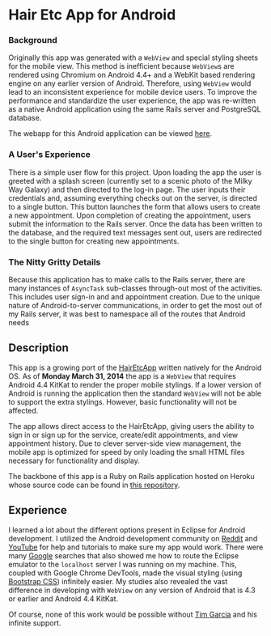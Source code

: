 # Hair Etc App for Android

### Background

Originally this app was generated with a `WebView` and special styling sheets for the mobile view.  This method is inefficient because `WebView`s are rendered using Chromium on Android 4.4+ and a WebKit based rendering engine on any earlier version of Android.  Therefore, using `WebView` would lead to an inconsistent experience for mobile device users.  To improve the performance and standardize the user experience, the app was re-written as a native Android application using the same Rails server and PostgreSQL database.

The webapp for this Android application can be viewed [here](https://hairetcapp.herokuapp.com/).

### A User's Experience

There is a simple user flow for this project.  Upon loading the app the user is greeted with a splash screen (currently set to a scenic photo of the Milky Way Galaxy) and then directed to the log-in page.  The user inputs their credentials and, assuming everything checks out on the server, is directed to a single button.  This button launches the form that allows users to create a new appointment.  Upon completion of creating the appointment, users submit the information to the Rails server.  Once the data has been written to the database, and the required text messages sent out, users are redirected to the single button for creating new appointments.

### The Nitty Gritty Details

Because this application has to make calls to the Rails server, there are many instances of `AsyncTask` sub-classes through-out most of the activities.  This includes user sign-in and and appointment creation.  Due to the unique nature of Android-to-server communications, in order to get the most out of my Rails server, it was best to namespace all of the routes that Android needs

## Description

This app is a growing port of the [HairEtcApp](https://hairetcapp.herokuapp.com/) written natively for the Android OS.  As of **Monday March 31, 2014** the app is a `WebView` that requires Android 4.4 KitKat to render the proper mobile stylings.  If a lower version of Android is running the application then the standard `WebView` will not be able to support the extra stylings.  However, basic functionality will not be affected.

The app allows direct access to the HairEtcApp, giving users the ability to sign in or sign up for the service, create/edit appointments, and view appointment history.  Due to clever server-side view management, the mobile app is optimized for speed by only loading the small HTML files necessary for functionality and display.

The backbone of this app is a Ruby on Rails application hosted on Heroku whose source code can be found in [this repository](https://github.com/fnc314/hair_etc_app).

## Experience

I learned a lot about the different options present in Eclipse for Android development.  I utilized the Android development community on [Reddit](http://www.reddit.com/r/android) and [YouTube](https://www.youtube.com/) for help and tutorials to make sure my app would work.  There were many [Google](https://www.google.com/) searches that also showed me how to route the Eclipse emulator to the `localhost` server I was running on my machine.  This, coupled with Google Chrome DevTools, made the visual styling (using [Bootstrap CSS](http://www.getbootstrap.com/)) infinitely easier.  My studies also revealed the vast difference in developing with `WebView` on any version of Android that is 4.3 or earlier and Android 4.4 KitKat.

Of course, none of this work would be possible without [Tim Garcia](https://github.com/tigarcia) and his infinite support.